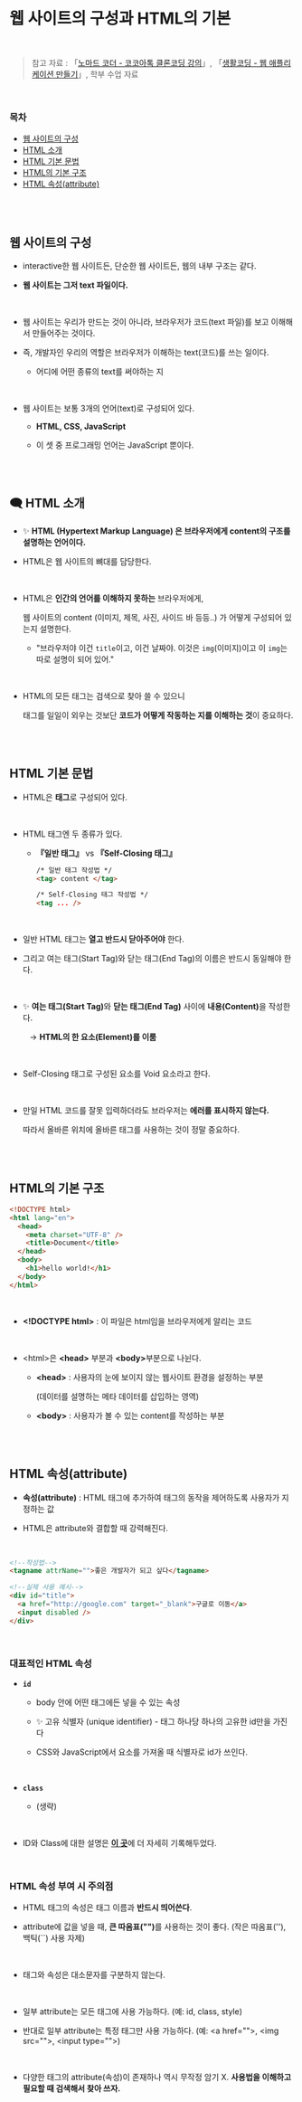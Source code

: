 # 웹 사이트의 구성과 HTML의 기본

<br/>

> 참고 자료 : 「<a href="https://nomadcoders.co/kokoa-clone" target="_blank">노마드 코더 - 코코아톡 클론코딩 강의</a>」, 「<a href="https://youtube.com/playlist?list=PLuHgQVnccGMAE4Sn_SYvMw5-qEADJcU-X">생활코딩 - 웹 애플리케이션 만들기</a>」, 학부 수업 자료

<br/>

### 목차

- <a href="https://github.com/SangYoonLee1231/TIL/blob/main/HTML%20%26%20CSS/html_basic_concept.md#%EC%9B%B9-%EC%82%AC%EC%9D%B4%ED%8A%B8%EC%9D%98-%EA%B5%AC%EC%84%B1">웹 사이트의 구성</a>
- <a href="https://github.com/SangYoonLee1231/TIL/blob/main/HTML%20%26%20CSS/html_basic_concept.md#-html-%EC%86%8C%EA%B0%9C">HTML 소개</a>
- <a href="https://github.com/SangYoonLee1231/TIL/blob/main/HTML%20%26%20CSS/html_basic_concept.md#html-%EA%B8%B0%EB%B3%B8-%EB%AC%B8%EB%B2%95">HTML 기본 문법</a>
- <a href="https://github.com/SangYoonLee1231/TIL/blob/main/HTML%20%26%20CSS/html_basic_concept.md#html%EC%9D%98-%EA%B8%B0%EB%B3%B8-%EA%B5%AC%EC%A1%B0">HTML의 기본 구조</a>
- <a href="https://github.com/SangYoonLee1231/TIL/blob/main/HTML%20%26%20CSS/html_basic_concept.md#html-%EC%86%8D%EC%84%B1attribute">HTML 속성(attribute)</a>

<br/><br/>

## 웹 사이트의 구성

- interactive한 웹 사이트든, 단순한 웹 사이트든, 웹의 내부 구조는 같다.

- <strong>웹 사이트는 그저 text 파일이다.</strong>

<br/>

- 웹 사이트는 우리가 만드는 것이 아니라, 브라우저가 코드(text 파일)를 보고 이해해서 만들어주는 것이다.

- 즉, 개발자인 우리의 역할은 브라우저가 이해하는 text(코드)를 쓰는 일이다.

  - 어디에 어떤 종류의 text를 써야하는 지

<br/>

- 웹 사이트는 보통 3개의 언어(text)로 구성되어 있다.

  - <strong>HTML, CSS, JavaScript</strong>

  - 이 셋 중 프로그래밍 언어는 JavaScript 뿐이다.

<br/><br/>

## 🗨 HTML 소개

- ✨ <strong>HTML (Hypertext Markup Language) 은 브라우저에게 content의 구조를 설명하는 언어이다.</strong>

- HTML은 웹 사이트의 뼈대를 담당한다.

<br/>

- HTML은 <strong>인간의 언어를 이해하지 못하는</strong> 브라우저에게,

  웹 사이트의 content (이미지, 제목, 사진, 사이드 바 등등..) 가 어떻게 구성되어 있는지 설명한다.

  - "브라우저야 이건 <code>title</code>이고, 이건 날짜야. 이것은 <code>img</code>(이미지)이고 이 <code>img</code>는 따로 설명이 되어 있어."

<br/>

- HTML의 모든 태그는 검색으로 찾아 쓸 수 있으니

  태그를 일일이 외우는 것보단 <strong>코드가 어떻게 작동하는 지를 이해하는 것</strong>이 중요하다.

<br/><br/>

## HTML 기본 문법

- HTML은 <strong>태그</strong>로 구성되어 있다.

<br/>

- HTML 태그엔 두 종류가 있다.

  - <strong>『일반 태그』</strong> vs <strong>『Self-Closing 태그』</strong>

    ```html
    /* 일반 태그 작성법 */
    <tag> content </tag>

    /* Self-Closing 태그 작성법 */
    <tag ... />
    ```

<br/>

- 일반 HTML 태그는 <strong>열고 반드시 닫아주어야</strong> 한다.

- 그리고 여는 태그(Start Tag)와 닫는 태그(End Tag)의 이름은 반드시 동일해야 한다.

<br/>

- ✨ <strong>여는 태그(Start Tag)</strong>와 <strong>닫는 태그(End Tag)</strong> 사이에 <strong>내용(Content)</strong>을 작성한다.

  &nbsp;&nbsp; → <strong>HTML의 한 요소(Element)를 이룸</strong>

<br/>

- Self-Closing 태그로 구성된 요소를 Void 요소라고 한다.

<br/>

- 만일 HTML 코드를 잘못 입력하더라도 브라우저는 <strong>에러를 표시하지 않는다.</strong>

  따라서 올바른 위치에 올바른 태그를 사용하는 것이 정말 중요하다.

<br/><br/>

## HTML의 기본 구조

```html
<!DOCTYPE html>
<html lang="en">
  <head>
    <meta charset="UTF-8" />
    <title>Document</title>
  </head>
  <body>
    <h1>hello world!</h1>
  </body>
</html>
```

<br/>

- <strong>\<!DOCTYPE html></strong> : 이 파일은 html임을 브라우저에게 알리는 코드

<br/>

- \<html>은 <strong>\<head></strong> 부분과 <strong>\<body></strong>부분으로 나뉜다.

  - <strong>\<head></strong> : 사용자의 눈에 보이지 않는 웹사이트 환경을 설정하는 부분

    (데이터를 설명하는 메타 데이터를 삽입하는 영역)

  - <strong>\<body></strong> : 사용자가 볼 수 있는 content를 작성하는 부분

<br/><br/>

## HTML 속성(attribute)

- <strong>속성(attribute)</strong> : HTML 태그에 추가하여 태그의 동작을 제어하도록 사용자가 지정하는 값

- HTML은 attribute와 결합할 때 강력해진다.

<br/>

```html
<!--작성법-->
<tagname attrName="">좋은 개발자가 되고 싶다</tagname>

<!--실제 사용 예시-->
<div id="title">
  <a href="http://google.com" target="_blank">구글로 이동</a>
  <input disabled />
</div>
```

<br/>

### 대표적인 HTML 속성

- <strong><code>id</code></strong>

  - body 안에 어떤 태그에든 넣을 수 있는 속성

  - ✨ 고유 식별자 (unique identifier) - 태그 하나당 하나의 고유한 id만을 가진다

  - CSS와 JavaScript에서 요소를 가져올 때 식별자로 id가 쓰인다.

<br/>

- <strong><code>class</code></strong>

  - (생략)

<br/>

- ID와 Class에 대한 설명은 <strong><a href="https://github.com/SangYoonLee1231/TIL/blob/main/HTML%20%26%20CSS/css_id_and_class.md">이 곳</a></strong>에 더 자세히 기록해두었다.

<br/>

### HTML 속성 부여 시 주의점

- HTML 태그의 속성은 태그 이름과 <strong>반드시 띄어쓴다</strong>.

- attribute에 값을 넣을 때, <strong>큰 따옴표("")</strong>를 사용하는 것이 좋다. (작은 따옴표(''), 백틱(``) 사용 자제)

<br/>

- 태그와 속성은 대소문자를 구분하지 않는다.

<br/>

- 일부 attribute는 모든 태그에 사용 가능하다. (예: id, class, style)

- 반대로 일부 attribute는 특정 태그만 사용 가능하다. (예: \<a href="">, \<img src="">, \<input type="">)

<br/>

- 다양한 태그의 attribute(속성)이 존재하나 역시 무작정 암기 X. <strong>사용법을 이해하고 필요할 때 검색해서 찾아 쓰자.</strong>
